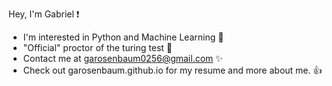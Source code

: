 Hey, I'm Gabriel ❗ 
* I'm interested in Python and Machine Learning 🐍
* "Official" proctor of the turing test 📝
* Contact me at garosenbaum0256@gmail.com ✨
* Check out garosenbaum.github.io for my resume and more about me. 👍
